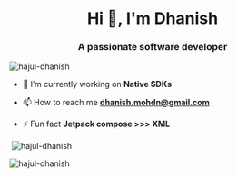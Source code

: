 <h1 align="center">Hi 👋, I'm Dhanish</h1>
<h3 align="center">A passionate software developer</h3>

<p align="left"> <img src="https://komarev.com/ghpvc/?username=hajul-dhanish&label=Profile%20views&color=0e75b6&style=flat" alt="hajul-dhanish" /> </p>

- 🔭 I’m currently working on **Native SDKs**

- 📫 How to reach me **dhanish.mohdn@gmail.com**

- ⚡ Fun fact **Jetpack compose >>> XML**

<p align="left">
</p>

<p>&nbsp;<img align="center" src="https://github-readme-stats.vercel.app/api?username=hajul-dhanish&show_icons=true&locale=en" alt="hajul-dhanish" /></p>

<p><img align="center" src="https://github-readme-streak-stats.herokuapp.com/?user=hajul-dhanish&" alt="hajul-dhanish" /></p>
